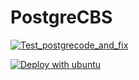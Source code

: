 # PostgreCBS

[![Test_postgrecode_and_fix](https://github.com/KevkevCon/PostgreCBS/actions/workflows/Test_with%20fix_Xusers.yml/badge.svg?branch=Development)](https://github.com/KevkevCon/PostgreCBS/actions/workflows/Test_with%20fix_Xusers.yml)


[![Deploy with ubuntu](https://github.com/KevkevCon/PostgreCBS/actions/workflows/Deploy%20_with_Ubuntu.yml/badge.svg?event=status)](https://github.com/KevkevCon/PostgreCBS/actions/workflows/Deploy%20_with_Ubuntu.yml)
